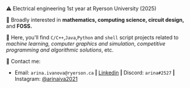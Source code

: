 ⚠️ Electrical engineering 1st year at Ryerson University (2025)

📝 Broadly interested in **mathematics, computing science, circuit design,** and **FOSS.**

🤖 Here, you'll find `C/C++`,`Java`,`Python` and `shell` script projects related to *machine learning, computer graphics and simulation*, *competitive programming and algorithmic solutions*, etc.

🤝 Contact me:
+ Email: `arina.ivanova@ryerson.ca` **|** [Linkedin](https://www.linkedin.com/in/arinaivanova/) **|** Discord: `arina#2527` **|** Instagram: [@arinaiva2021](https://www.instagram.com/arinaiva2021/)

